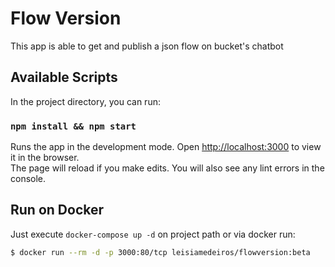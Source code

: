 # Flow Version

This app is able to get and publish a json flow on bucket's chatbot

## Available Scripts

In the project directory, you can run:

### `npm install && npm start`

Runs the app in the development mode. Open [http://localhost:3000](http://localhost:3000) to view it in the browser.\
The page will reload if you make edits. You will also see any lint errors in the console.

## Run on Docker

Just execute `docker-compose up -d` on project path or via docker run:

```bash
$ docker run --rm -d -p 3000:80/tcp leisiamedeiros/flowversion:beta
```
